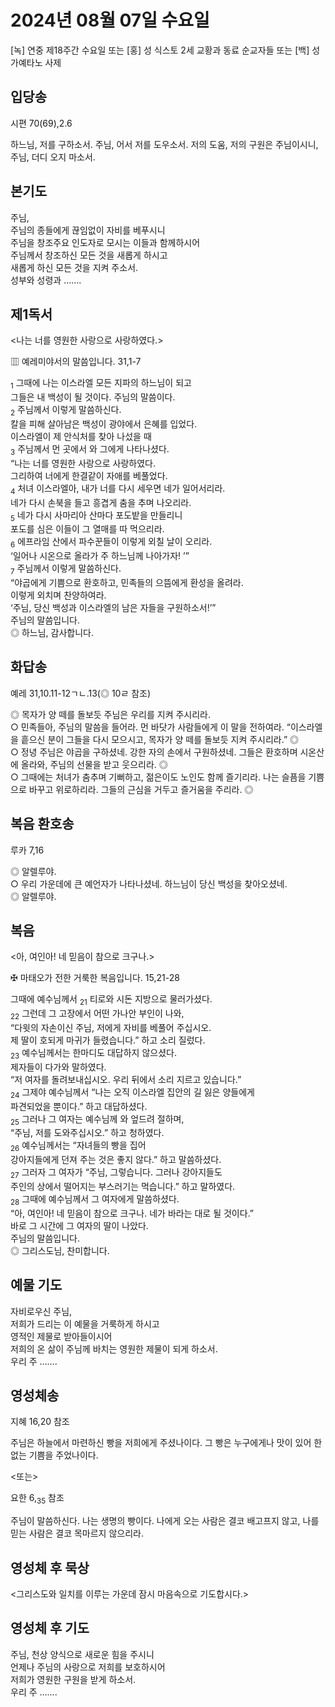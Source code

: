 # 2024년 08월 07일 수요일

[녹] 연중 제18주간 수요일 또는 [홍] 성 식스토 2세 교황과 동료 순교자들 또는 [백] 성 가예타노 사제  


## 입당송

시편 70(69),2.6

하느님, 저를 구하소서. 주님, 어서 저를 도우소서. 저의 도움, 저의 구원은 주님이시니, 주님, 더디 오지 마소서.  
  
## 본기도

주님,  
주님의 종들에게 끊임없이 자비를 베푸시니  
주님을 창조주요 인도자로 모시는 이들과 함께하시어  
주님께서 창조하신 모든 것을 새롭게 하시고  
새롭게 하신 모든 것을 지켜 주소서.  
성부와 성령과 …….  
  
## 제1독서

<나는 너를 영원한 사랑으로 사랑하였다.>

▥ 예레미야서의 말씀입니다. 31,1-7

<sub>1</sub> 그때에 나는 이스라엘 모든 지파의 하느님이 되고  
그들은 내 백성이 될 것이다. 주님의 말씀이다.  
<sub>2</sub> 주님께서 이렇게 말씀하신다.  
칼을 피해 살아남은 백성이 광야에서 은혜를 입었다.  
이스라엘이 제 안식처를 찾아 나섰을 때  
<sub>3</sub> 주님께서 먼 곳에서 와 그에게 나타나셨다.  
“나는 너를 영원한 사랑으로 사랑하였다.  
그리하여 너에게 한결같이 자애를 베풀었다.  
<sub>4</sub> 처녀 이스라엘아, 내가 너를 다시 세우면 네가 일어서리라.  
네가 다시 손북을 들고 흥겹게 춤을 추며 나오리라.  
<sub>5</sub> 네가 다시 사마리아 산마다 포도밭을 만들리니  
포도를 심은 이들이 그 열매를 따 먹으리라.  
<sub>6</sub> 에프라임 산에서 파수꾼들이 이렇게 외칠 날이 오리라.  
‘일어나 시온으로 올라가 주 하느님께 나아가자! ’”  
<sub>7</sub> 주님께서 이렇게 말씀하신다.  
“야곱에게 기쁨으로 환호하고, 민족들의 으뜸에게 환성을 올려라.  
이렇게 외치며 찬양하여라.  
‘주님, 당신 백성과 이스라엘의 남은 자들을 구원하소서!’”  
주님의 말씀입니다.  
◎ 하느님, 감사합니다.  
  
## 화답송

예레 31,10.11-12ㄱㄴ.13(◎ 10ㄹ 참조)

◎ 목자가 양 떼를 돌보듯 주님은 우리를 지켜 주시리라.  
○ 민족들아, 주님의 말씀을 들어라. 먼 바닷가 사람들에게 이 말을 전하여라. “이스라엘을 흩으신 분이 그들을 다시 모으시고, 목자가 양 떼를 돌보듯 지켜 주시리라.” ◎  
○ 정녕 주님은 야곱을 구하셨네. 강한 자의 손에서 구원하셨네. 그들은 환호하며 시온산에 올라와, 주님의 선물을 받고 웃으리라. ◎  
○ 그때에는 처녀가 춤추며 기뻐하고, 젊은이도 노인도 함께 즐기리라. 나는 슬픔을 기쁨으로 바꾸고 위로하리라. 그들의 근심을 거두고 즐거움을 주리라. ◎  
  
## 복음 환호송

루카 7,16

◎ 알렐루야.  
○ 우리 가운데에 큰 예언자가 나타나셨네. 하느님이 당신 백성을 찾아오셨네.  
◎ 알렐루야.  
  
## 복음

<아, 여인아! 네 믿음이 참으로 크구나.>

✠ 마태오가 전한 거룩한 복음입니다. 15,21-28

그때에 예수님께서 <sub>21</sub> 티로와 시돈 지방으로 물러가셨다.  
<sub>22</sub> 그런데 그 고장에서 어떤 가나안 부인이 나와,  
“다윗의 자손이신 주님, 저에게 자비를 베풀어 주십시오.  
제 딸이 호되게 마귀가 들렸습니다.” 하고 소리 질렀다.  
<sub>23</sub> 예수님께서는 한마디도 대답하지 않으셨다.  
제자들이 다가와 말하였다.  
“저 여자를 돌려보내십시오. 우리 뒤에서 소리 지르고 있습니다.”  
<sub>24</sub> 그제야 예수님께서 “나는 오직 이스라엘 집안의 길 잃은 양들에게  
파견되었을 뿐이다.” 하고 대답하셨다.  
<sub>25</sub> 그러나 그 여자는 예수님께 와 엎드려 절하며,  
“주님, 저를 도와주십시오.” 하고 청하였다.  
<sub>26</sub> 예수님께서는 “자녀들의 빵을 집어  
강아지들에게 던져 주는 것은 좋지 않다.” 하고 말씀하셨다.  
<sub>27</sub> 그러자 그 여자가 “주님, 그렇습니다. 그러나 강아지들도  
주인의 상에서 떨어지는 부스러기는 먹습니다.” 하고 말하였다.  
<sub>28</sub> 그때에 예수님께서 그 여자에게 말씀하셨다.  
“아, 여인아! 네 믿음이 참으로 크구나. 네가 바라는 대로 될 것이다.”  
바로 그 시간에 그 여자의 딸이 나았다.  
주님의 말씀입니다.  
◎ 그리스도님, 찬미합니다.  
  
## 예물 기도

자비로우신 주님,  
저희가 드리는 이 예물을 거룩하게 하시고  
영적인 제물로 받아들이시어  
저희의 온 삶이 주님께 바치는 영원한 제물이 되게 하소서.  
우리 주 …….  
  
## 영성체송

지혜 16,20 참조

주님은 하늘에서 마련하신 빵을 저희에게 주셨나이다. 그 빵은 누구에게나 맛이 있어 한없는 기쁨을 주었나이다.  
  
<또는>  
  
요한 6,<sub>35</sub> 참조  
  
주님이 말씀하신다. 나는 생명의 빵이다. 나에게 오는 사람은 결코 배고프지 않고, 나를 믿는 사람은 결코 목마르지 않으리라.  
## 영성체 후 묵상

<그리스도와 일치를 이루는 가운데 잠시 마음속으로 기도합시다.>  
## 영성체 후 기도

주님, 천상 양식으로 새로운 힘을 주시니  
언제나 주님의 사랑으로 저희를 보호하시어  
저희가 영원한 구원을 받게 하소서.  
우리 주 …….